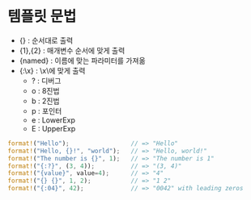 # 템플릿 문법

- {} : 순서대로 출력
- {1},{2} : 매개변수 순서에 맞게 출력
- {named} : 이름에 맞는 파라미터를 가져옮
- {:\x\} : \x\에 맞게 출력
    - ? : 디버그
    - o : 8진법
    - b : 2진법
    - p : 포인터
    - e : LowerExp
    - E : UpperExp


```rust
format!("Hello");                 // => "Hello"
format!("Hello, {}!", "world");   // => "Hello, world!"
format!("The number is {}", 1);   // => "The number is 1"
format!("{:?}", (3, 4));          // => "(3, 4)"
format!("{value}", value=4);      // => "4"
format!("{} {}", 1, 2);           // => "1 2"
format!("{:04}", 42);             // => "0042" with leading zeros
```